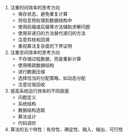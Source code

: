 1. 注重时间效率的思考方向
    - 保存状态，避免重复计算
    - 将信息预处理到数据结构中
    - 使用前缀或后缀等方法辅助求解问题
    - 使用非递归的方法替代递归的方法
    - 注意剪枝和回溯
    - 重视算法复杂度的下界证明
2. 注重空间效率的思考方向
    - 不存储过程数据，而是重新计算
    - 使用稀疏数据结构
    - 进行数据压缩
    - 选择恰当的分配策略，如动态分配
    - 注意垃圾回收
3. 提高系统运行效率的不同层面
    - 问题定义
    - 系统结构
    - 数据结构选取
    - 算法设计
    - 代码调优
4. 算法的五个特性：有穷性、确定性、输入、输出、可行性
